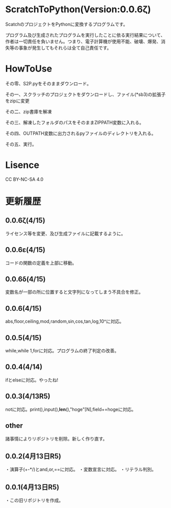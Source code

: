 # ScratchToPython(Version:0.0.6ζ)
ScatchのプロジェクトをPythonに変換するプログラムです。

プログラム及び生成されたプログラムを実行したことに依る実行結果について、作者は一切責任を負いません。つまり、電子計算機が使用不能、破壊、爆発、消失等の事象が発生してもそれらは全て自己責任です。
# HowToUse
その零、S2P.pyをそのままダウンロード。

その一、スクラッチのプロジェクトをダウンロードし、ファイル(*sb3)の拡張子をzipに変更

その二、zip書庫を解凍

その三、解凍したフォルダのパスをそのままZIPPATH変数に入れる。

その四、OUTPATH変数に出力されるpyファイルのディレクトリを入れる。

その五、実行。

# Lisence
CC BY-NC-SA 4.0

# 更新履歴
## 0.0.6ζ(4/15)
ライセンス等を変更、及び生成ファイルに記載するように。
## 0.0.6ε(4/15)
コードの関数の定義を上部に移動。
## 0.0.6δ(4/15)
変数名が一部の所に位置すると文字列になってしまう不具合を修正。
## 0.0.6(4/15)
abs,floor,ceiling,mod,random,sin,cos,tan,log,10^に対応。
## 0.0.5(4/15)
while,while 1,forに対応。プログラムの終了判定の改善。
## 0.0.4(4/14)
ifとelseに対応。やったね!

## 0.0.3(4/13R5)
notに対応。print(),input(),__len__(),"hoge"[N],field+=hogeに対応。

## other
諸事情によりリポジトリを削除。新しく作り直す。
## 0.0.2(4月13日R5)
・演算子(+-*/)とand,or,==に対応。
・変数宣言に対応。
・リテラル判別。

## 0.0.1(4月13日R5)
・この旧リポジトリを作成。
